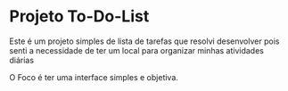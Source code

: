 # Projeto To-Do-List

Este é um projeto simples de lista de tarefas que resolvi desenvolver pois senti a necessidade de ter um local para organizar minhas atividades diárias

O Foco é ter uma interface simples e objetiva.
